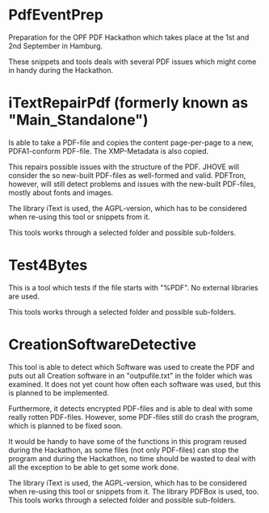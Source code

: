 PdfEventPrep
============

Preparation for the OPF PDF Hackathon which takes place at the 1st and 2nd September in Hamburg. 


These snippets and tools deals with several PDF issues which might come in handy during the Hackathon.


iTextRepairPdf (formerly known as "Main_Standalone")
==================================================

Is able to take a PDF-file and copies the content page-per-page to a new, PDFA1-conform PDF-file. The XMP-Metadata is also copied.

This repairs possible issues with the structure of the PDF. JHOVE will consider the so new-built PDF-files as well-formed and valid. PDFTron, however, will still detect problems and issues with the new-built PDF-files, mostly about fonts and images. 

The library iText is used, the AGPL-version, which has to be considered when re-using this tool or snippets from it.

This tools works through a selected folder and possible sub-folders.

Test4Bytes
==========

This is a tool which tests if the file starts with "%PDF". No external libraries are used.

This tools works through a selected folder and possible sub-folders.

CreationSoftwareDetective
=========================

This tool is able to detect which Software was used to create the PDF and puts out all Creation software in an "outpufile.txt" in the folder which was examined.
It does not yet count how often each software was used, but this is planned to be implemented.

Furthermore, it detects encrypted PDF-files and is able to deal with some really rotten PDF-files. However, some PDF-files still do crash the program, which is planned to be fixed soon.

It would be handy to have some of the functions in this program reused during the Hackathon, as some files (not only PDF-files) can stop the program and during the Hackathon, no time should be wasted to deal with all the exception to be able to get some work done.

The library iText is used, the AGPL-version, which has to be considered when re-using this tool or snippets from it.
The library PDFBox is used, too.
This tools works through a selected folder and possible sub-folders.
